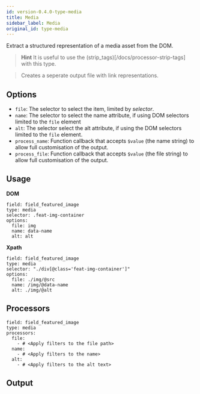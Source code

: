 ```yaml
---
id: version-0.4.0-type-media
title: Media
sidebar_label: Media
original_id: type-media
---
```


Extract a structured representation of a media asset from the DOM.

> **Hint**
> It is useful to use the (strip_tags)[/docs/processor-strip-tags] with this type.

> Creates a seperate output file with link representations.

## Options

- `file`*<string>*: The selector to select the item, limited by *selector*.
- `name`*<string>*: The selector to select the name attribute, if using DOM selectors limited to the `file` element
- `alt`*<string>*: The selector select the alt attribute, if using the DOM selectors limited to the `file` element.
- `process_name`*<string>*: Function callback that accepts `$value` (the name string) to allow full customisation of the output.
- `process_file`*<string>*: Function callback that accepts `$value` (the file string) to allow full customisation of the output.

## Usage

**DOM**
```
field: field_featured_image
type: media
selector: .feat-img-container
options:
  file: img
  name: data-name
  alt: alt
```

**Xpath**
```
field: field_featured_image
type: media
selector: "./div[@class='feat-img-container']"
options:
  file: ./img/@src
  name: /img/@data-name
  alt: ./img/@alt
```

## Processors

```
field: field_featured_image
type: media
processors:
  file:
    - # <Apply filters to the file path>
  name:
    - # <Apply filters to the name>
  alt:
    - # <Apply filters to the alt text>
```

## Output

